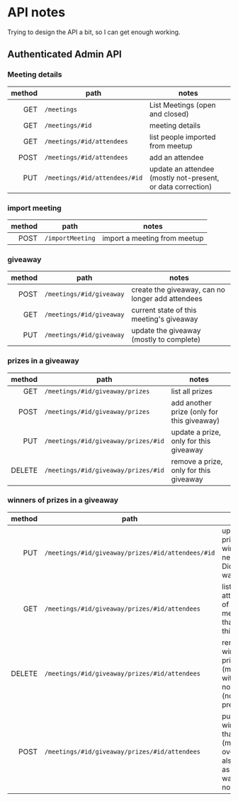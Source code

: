 # API notes

Trying to design the API a bit, so I can get enough working.

## Authenticated Admin API

### Meeting details

| method| path | notes |
| --:| -- | -- |
GET | `/meetings` | List Meetings (open and closed)
GET | `/meetings/#id` | meeting details
GET | `/meetings/#id/attendees` | list people imported from meetup
POST | `/meetings/#id/attendees` | add an attendee
PUT | `/meetings/#id/attendees/#id` | update an attendee (mostly not-present, or data correction)
  

### import meeting

| method| path | notes |
| --:| -- | -- |
POST | `/importMeeting` | import a meeting from meetup

### giveaway

| method| path | notes |
| --:| -- | -- |
POST | `/meetings/#id/giveaway` | create the giveaway, can no longer add attendees
GET | `/meetings/#id/giveaway` | current state of this meeting's giveaway
PUT | `/meetings/#id/giveaway` | update the giveaway (mostly to complete)

### prizes in a giveaway

| method| path | notes |
| --:| -- | -- |
GET | `/meetings/#id/giveaway/prizes` | list all prizes
POST | `/meetings/#id/giveaway/prizes` | add another prize (only for this giveaway)
PUT | `/meetings/#id/giveaway/prizes/#id` | update a prize, only for this giveaway
DELETE | `/meetings/#id/giveaway/prizes/#id` | remove a prize, only for this giveaway

### winners of prizes in a giveaway
| method| path | notes |
| --:| -- | -- |
PUT | `/meetings/#id/giveaway/prizes/#id/attendees/#id` | update prize winner (not necessary?) Did not want?
GET | `/meetings/#id/giveaway/prizes/#id/attendees` | list attendees of this meeting that can win this prize
DELETE | `/meetings/#id/giveaway/prizes/#id/attendees` | remove winner from prize (maybe with did-not-want?) (not present?)
POST | `/meetings/#id/giveaway/prizes/#id/attendees` | put a winner on that prize (might overload to also mark as did not want, and not present)


